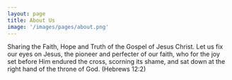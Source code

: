 ```yaml
---
layout: page
title: About Us
image: '/images/pages/about.png'
---
```


Sharing the Faith, Hope and Truth of the Gospel of Jesus Christ. Let us fix our eyes on Jesus, the pioneer and perfecter of our faith, who for the joy set before Him endured the cross, scorning its shame, and sat down at the right hand of the throne of God. (Hebrews 12:2)
